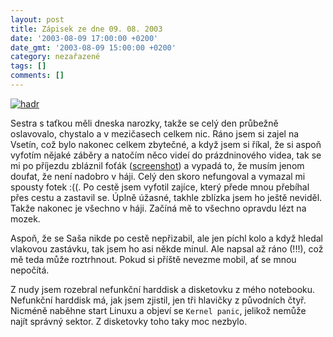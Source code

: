```yaml
---
layout: post
title: Zápisek ze dne 09. 08. 2003
date: '2003-08-09 17:00:00 +0200'
date_gmt: '2003-08-09 15:00:00 +0200'
category: nezařazené
tags: []
comments: []
---
```

<div >  <a href="%base_url%/assets/old-images/hdd.jpg"><img alt="hadr" src="%base_url%/assets/old-images/hdd.jpg"></a>  </div>
<p>Sestra s taťkou měli dneska narozky, takže se celý den průbežně oslavovalo, chystalo a v mezičasech  celkem nic. Ráno jsem si zajel na Vsetín, což bylo nakonec celkem zbytečné, a když jsem si říkal,  že si aspoň vyfotím nějaké záběry a natočím něco videí do prázdninového videa, tak se mi po příjezdu  zbláznil foťák (<a href="%base_url%/assets/old-images/127.png">screenshot</a>) a vypadá to, že musím jenom doufat, že není nadobro v háji. Celý den skoro nefungoval  a vymazal mi spousty fotek :((. Po cestě jsem vyfotil zajíce, který přede mnou přebíhal přes cestu a zastavil se.  Úplně úžasné, takhle zblízka jsem ho ještě neviděl. Takže nakonec je všechno v háji. Začíná mě to všechno  opravdu lézt na mozek.</p>
<p>Aspoň, že se Saša nikde po cestě nepřizabil, ale jen píchl kolo a když hledal vlakovou  zastávku, tak jsem ho asi někde minul. Ale napsal až ráno (!!!), což mě teda může roztrhnout. Pokud si příště nevezme mobil,  ať se mnou nepočítá.</p>
<p>Z nudy jsem rozebral nefunkční harddisk a disketovku z mého notebooku. Nefunkční harddisk má, jak jsem  zjistil, jen tři hlavičky z původních čtyř. Nicméně naběhne start Linuxu a objeví se <code>Kernel panic</code>,  jelikož nemůže najít správný sektor. Z disketovky toho taky moc nezbylo.</p>

